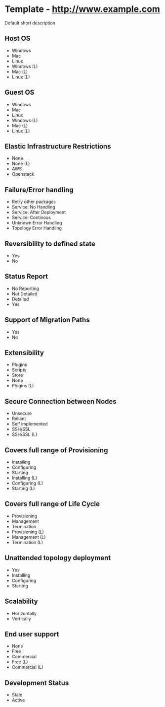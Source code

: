 # Template - http://www.example.com
Default short description

## Host OS
- Windows
- Mac
- Linux
- Windows (L)
- Mac (L)
- Linux (L)

## Guest OS
- Windows
- Mac
- Linux
- Windows (L)
- Mac (L)
- Linux (L)

## Elastic Infrastructure Restrictions
- None
- None (L)
- AWS
- Openstack

## Failure/Error handling
- Retry other packages
- Service: No Handling
- Service: After Deployment
- Service: Continous
- Unknown Error Handling
- Topology Error Handling

## Reversibility to defined state
- Yes
- No

## Status Report
- No Reporting
- Not Detailed
- Detailed
- Yes

## Support of Migration Paths
- Yes
- No

## Extensibility
- Plugins
- Scripts
- Store
- None
- Plugins (L)

## Secure Connection between Nodes
- Unsecure
- Reliant
- Self implemented
- SSH/SSL
- SSH/SSL (L)

## Covers full range of Provisioning
- Installing
- Configuring
- Starting
- Installing (L)
- Configuring (L)
- Starting (L)

## Covers full range of Life Cycle
- Provisioning
- Management
- Termination
- Provisioning (L)
- Management (L)
- Termination (L)

## Unattended topology deployment
- Yes
- Installing
- Configuring
- Starting

## Scalability
- Horizontally
- Vertically

## End user support
- None
- Free
- Commercial
- Free (L)
- Commercial (L)

## Development Status
- Stale
- Active
